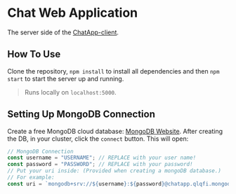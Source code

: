 # Chat Web Application

The server side of the [ChatApp-client](https://github.com/OdedNir/ChatApp-client).

## How To Use

Clone the repository, `npm install` to install all dependencies and then `npm start` to start the server up and running.

> Runs locally on `localhost:5000`.

## Setting Up MongoDB Connection

Create a free MongoDB cloud database: [MongoDB Website](https://www.mongodb.com/).
After creating the DB, in your cluster, click the `connect` button.
This will open: 

```javascript
// MongoDB Connection
const username = "USERNAME"; // REPLACE with your user name!
const password = "PASSWORD"; // REPLACE with your password!
// Put your uri inside: (Provided when creating a mongoDB database.)
// For example:
const uri = `mongodb+srv://${username}:${password}@chatapp.qlqfi.mongodb.net/ChatApp?retryWrites=true&w=majority`;
```
